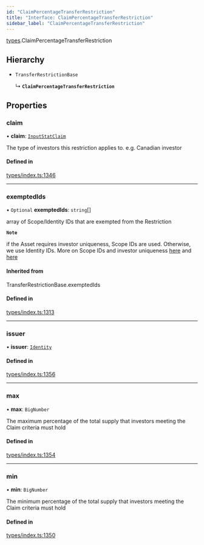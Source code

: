 ```yaml
---
id: "ClaimPercentageTransferRestriction"
title: "Interface: ClaimPercentageTransferRestriction"
sidebar_label: "ClaimPercentageTransferRestriction"
---
```


[types](../../../modules/Types/Types.md).ClaimPercentageTransferRestriction

## Hierarchy

- `TransferRestrictionBase`

  ↳ **`ClaimPercentageTransferRestriction`**

## Properties

### claim

• **claim**: [`InputStatClaim`](../../../modules/Types/Types.md#inputstatclaim)

The type of investors this restriction applies to. e.g. Canadian investor

#### Defined in

[types/index.ts:1346](https://github.com/PolymeshAssociation/polymesh-sdk/blob/d4e2c127f/src/types/index.ts#L1346)

___

### exemptedIds

• `Optional` **exemptedIds**: `string`[]

array of Scope/Identity IDs that are exempted from the Restriction

**`Note`**

 if the Asset requires investor uniqueness, Scope IDs are used. Otherwise, we use Identity IDs. More on Scope IDs and investor uniqueness
  [here](https://developers.polymesh.network/introduction/identity#polymesh-unique-identity-system-puis) and
  [here](https://developers.polymesh.network/polymesh-docs/primitives/confidential-identity)

#### Inherited from

TransferRestrictionBase.exemptedIds

#### Defined in

[types/index.ts:1313](https://github.com/PolymeshAssociation/polymesh-sdk/blob/d4e2c127f/src/types/index.ts#L1313)

___

### issuer

• **issuer**: [`Identity`](../../../classes/API/Entities/Identity/Identity.md)

#### Defined in

[types/index.ts:1356](https://github.com/PolymeshAssociation/polymesh-sdk/blob/d4e2c127f/src/types/index.ts#L1356)

___

### max

• **max**: `BigNumber`

The maximum percentage of the total supply that investors meeting the Claim criteria must hold

#### Defined in

[types/index.ts:1354](https://github.com/PolymeshAssociation/polymesh-sdk/blob/d4e2c127f/src/types/index.ts#L1354)

___

### min

• **min**: `BigNumber`

The minimum percentage of the total supply that investors meeting the Claim criteria must hold

#### Defined in

[types/index.ts:1350](https://github.com/PolymeshAssociation/polymesh-sdk/blob/d4e2c127f/src/types/index.ts#L1350)
